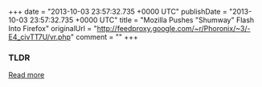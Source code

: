 +++
date = "2013-10-03 23:57:32.735 +0000 UTC"
publishDate = "2013-10-03 23:57:32.735 +0000 UTC"
title = "Mozilla Pushes \"Shumway\" Flash Into Firefox"
originalUrl = "http://feedproxy.google.com/~r/Phoronix/~3/-E4_civTT7U/vr.php"
comment = ""
+++

### TLDR



[Read more](http://feedproxy.google.com/~r/Phoronix/~3/-E4_civTT7U/vr.php)
